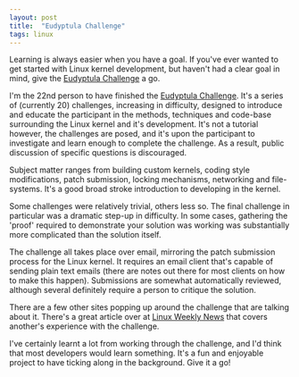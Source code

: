 ```yaml
---
layout: post
title:  "Eudyptula Challenge"
tags: linux
---
```


Learning is always easier when you have a goal. If you've ever wanted to get started with Linux kernel development, but haven't had a clear goal in mind, give the [Eudyptula Challenge](eudyptula) a go. 

I'm the 22nd person to have finished the [Eudyptula Challenge](eudyptula). It's a series of (currently 20) challenges, increasing in difficulty, designed to introduce and educate the participant in the methods, techniques and code-base surrounding the Linux kernel and it's development. It's not a tutorial however, the challenges are posed, and it's upon the participant to investigate and learn enough to complete the challenge. As a result, public discussion of specific questions is discouraged. 

Subject matter ranges from building custom kernels, coding style modifications, patch submission, locking mechanisms, networking and file-systems. It's a good broad stroke introduction to developing in the kernel.

Some challenges were relatively trivial, others less so. The final challenge in particular was a dramatic step-up in difficulty. In some cases, gathering the 'proof' required to demonstrate your solution was working was substantially more complicated than the solution itself.

The challenge all takes place over email, mirroring the patch submission process for the Linux kernel. It requires an email client that's capable of sending plain text emails (there are notes out there for most clients on how to make this happen). Submissions are somewhat automatically reviewed, although several definitely require a person to critique the solution. 

There are a few other sites popping up around the challenge that are talking about it. There's a great article over at [Linux Weekly News][lwn] that covers another's experience with the challenge. 

I've certainly learnt a lot from working through the challenge, and I'd think that most developers would learn something. It's a fun and enjoyable project to have ticking along in the background. Give it a go!

[eudyptula]: http://eudyptula-challenge.org
[lwn]: http://lwn.net/Articles/599231/
